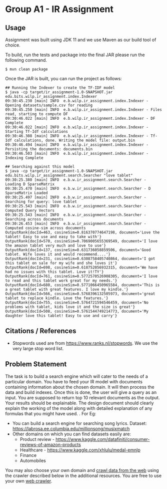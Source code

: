 # Group A1 - IR Assignment

## Usage
Assignment was built using JDK 11 and we use Maven as our build tool of choice.

To build, run the tests and package into the final JAR please run the following command.
```
$ mvn clean package
```

Once the JAR is built, you can run the project as follows:
```
## Running the Indexer to create the TF-IDF model
$ java -cp target/ir_assignment-1.0-SNAPSHOT.jar edu.bits.wilp.ir_assignment.index.Indexer
09:30:45.230 [main] INFO  e.b.wilp.ir_assignment.index.Indexer - Opening datasets/sample.csv for reading
09:30:45.250 [main] INFO  e.b.wilp.ir_assignment.index.Indexer - Files read, starting to compute DF
09:30:46.022 [main] INFO  e.b.wilp.ir_assignment.index.Indexer - DF Complete
09:30:46.022 [main] INFO  e.b.wilp.ir_assignment.index.Indexer - Starting Tf-Idf calculations
09:30:46.308 [main] INFO  e.b.wilp.ir_assignment.index.Indexer - Tf-Idf calculations, done. Writing the model file: output.bin
09:30:46.494 [main] INFO  e.b.wilp.ir_assignment.index.Indexer - Persisting the documents: documents.bin
09:30:46.503 [main] INFO  e.b.wilp.ir_assignment.index.Indexer - Indexing Complete

## Searching against this model
$ java -cp target/ir_assignment-1.0-SNAPSHOT.jar edu.bits.wilp.ir_assignment.search.Searcher "love tablet"
09:30:25.380 [main] INFO  e.b.w.ir_assignment.search.Searcher - Loading D SparseMatrix
09:30:25.470 [main] INFO  e.b.w.ir_assignment.search.Searcher - D SparseMatrix Loaded
09:30:25.497 [main] INFO  e.b.w.ir_assignment.search.Searcher - Searching for query: love tablet
09:30:25.543 [main] INFO  e.b.w.ir_assignment.search.Searcher - Computed Query Vectors
09:30:25.543 [main] INFO  e.b.w.ir_assignment.search.Searcher - Searching across documents
09:30:26.453 [main] INFO  e.b.w.ir_assignment.search.Searcher - Computed cosine-sim across documents
OutputRank{docId=463, cosineSim=0.816370774647198, document='Love the tablet! Easy to use and easy to take with'}
OutputRank{docId=570, cosineSim=0.7069005655369549, document='I love the amazon tablet very much and love to use'}
OutputRank{docId=137, cosineSim=0.631736058859506, document='Good tablet. Wife loves it and would recommend....'}
OutputRank{docId=231, cosineSim=0.6308758405740864, document='I got this tablet on sale for my wife and she loves it'}
OutputRank{docId=698, cosineSim=0.618752056932315, document='We have had no issues with this tablet. Love it!TY'}
OutputRank{docId=761, cosineSim=0.5772570526908305, document='I love to read and this tablet work great for my needs.'}
OutputRank{docId=680, cosineSim=0.5771066450965584, document='This is a great tablet with great features. I love my kindle.'}
OutputRank{docId=566, cosineSim=0.5768396132505973, document='great tablet to replace kindle. Love the features.'}
OutputRank{docId=755, cosineSim=0.5764721594546459, document='No problems with tablet, kids love it and the size is great'}
OutputRank{docId=508, cosineSim=0.5761544749214773, document='My daughter love this tablet! Easy to use and carry'}
```

## Citations / References
- Stopwords used are from https://www.ranks.nl/stopwords. We use the very large stop word list.

## Problem Statement
The task is to build a search engine which will cater to the needs of a particular domain. You have to feed your IR
model with documents containing information about the chosen domain. It will then process the data and build indexes.
Once this is done, the user will give a query as an input. You are supposed to return top 10 relevant documents as the
output. Your results should be explainable. The design document should clearly explain the working of the model along
with detailed explanation of any formulas that you might have used. . For Eg:

- You can build a search engine for searching song lyrics.
  Dataset: https://labrosa.ee.columbia.edu/millionsong/musixmatch
- Other domains on which you can find datasets easily are:
    - Product review - https://www.kaggle.com/datafiniti/consumer-reviews-of-amazon-products
    - Healthcare - https://www.kaggle.com/xhlulu/medal-emnlp
    - Finance
    - Automobiles

You may also choose your own domain and [crawl data from the web](https://www.wikiwand.com/en/Web_scraping) using the
crawler described below in the additional resources. You are free to use your
own [web crawler](https://www.analyticsvidhya.com/blog/2015/10/beginner-guide-web-scraping-beautiful-soup-python/).
